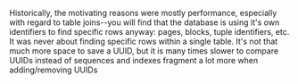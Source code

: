 Historically, the motivating reasons were mostly performance, especially with regard to table joins--you will find that the database is using it's own identifiers to find specific rows anyway: pages, blocks, tuple identifiers, etc. It was never about finding specific rows within a single table. It's not that much more space to save a UUID, but it is many times slower to compare UUIDs instead of sequences and indexes fragment a lot more when adding/removing UUIDs
